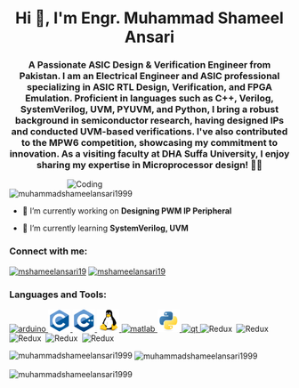 <h1 align="center">Hi 👋, I'm Engr. Muhammad Shameel Ansari</h1>
<h3 align="center">A Passionate ASIC Design & Verification Engineer from Pakistan. I am an Electrical Engineer and ASIC professional specializing in ASIC RTL Design, Verification, and FPGA Emulation. Proficient in languages such as C++, Verilog, SystemVerilog, UVM, PYUVM, and Python, I bring a robust background in semiconductor research, having designed IPs and conducted UVM-based verifications. I've also contributed to the MPW6 competition, showcasing my commitment to innovation. As a visiting faculty at DHA Suffa University, I enjoy sharing my expertise in Microprocessor design! 🚀💡</h3>
<img align="right" alt="Coding" width="400" src="https://media0.giphy.com/media/v1.Y2lkPTc5MGI3NjExbHM2ZWV1NnpkamZwNDUybnFtcXJtdnF1NHE0cXJqMTd3dGtjaXQ5ciZlcD12MV9pbnRlcm5hbF9naWZfYnlfaWQmY3Q9Zw/qgQUggAC3Pfv687qPC/giphy.gif">

<p align="left"> <img src="https://komarev.com/ghpvc/?username=muhammadshameelansari1999&label=Profile%20views&color=0e75b6&style=flat" alt="muhammadshameelansari1999" /> </p>

- 🔭 I’m currently working on **Designing PWM IP Peripheral**

- 🌱 I’m currently learning **SystemVerilog, UVM**

<h3 align="left">Connect with me:</h3>
<p align="left">
<a href="https://linkedin.com/in/mshameelansari19" target="blank"><img align="center" src="https://raw.githubusercontent.com/rahuldkjain/github-profile-readme-generator/master/src/images/icons/Social/linked-in-alt.svg" alt="mshameelansari19" height="30" width="40" /></a>
<a href="https://www.youtube.com/@muhammadshameelansari1380" target="blank"><img align="center" src="https://raw.githubusercontent.com/rahuldkjain/github-profile-readme-generator/master/src/images/icons/Social/youtube.svg" alt="mshameelansari19" height="30" width="40" /></a>
</p>

<h3 align="left">Languages and Tools:</h3>
<p align="left"> <a href="https://www.arduino.cc/" target="_blank" rel="noreferrer"> <img src="https://cdn.worldvectorlogo.com/logos/arduino-1.svg" alt="arduino" width="40" height="40"/> </a> <a href="https://www.cprogramming.com/" target="_blank" rel="noreferrer"> <img src="https://raw.githubusercontent.com/devicons/devicon/master/icons/c/c-original.svg" alt="c" width="40" height="40"/> </a> <a href="https://www.w3schools.com/cpp/" target="_blank" rel="noreferrer"> <img src="https://raw.githubusercontent.com/devicons/devicon/master/icons/cplusplus/cplusplus-original.svg" alt="cplusplus" width="40" height="40"/> </a> <a href="https://www.linux.org/" target="_blank" rel="noreferrer"> <img src="https://raw.githubusercontent.com/devicons/devicon/master/icons/linux/linux-original.svg" alt="linux" width="40" height="40"/> </a> <a href="https://www.mathworks.com/" target="_blank" rel="noreferrer"> <img src="https://upload.wikimedia.org/wikipedia/commons/2/21/Matlab_Logo.png" alt="matlab" width="40" height="40"/> </a> <a href="https://www.python.org" target="_blank" rel="noreferrer"> <img src="https://raw.githubusercontent.com/devicons/devicon/master/icons/python/python-original.svg" alt="python" width="40" height="40"/> </a> <a href="https://www.qt.io/" target="_blank" rel="noreferrer"> <img src="https://upload.wikimedia.org/wikipedia/commons/0/0b/Qt_logo_2016.svg" alt="qt" width="40" height="40"/> </a> 
<img src="https://codasip.com/wp-content/uploads/2023/05/UVM-logo.png" title="Redux" alt="Redux " width="40" height="40"/>&nbsp;
<img src="https://upload.wikimedia.org/wikipedia/en/e/ef/SystemVerilog_logo.png" title="Redux" alt="Redux " width="40" height="40"/>&nbsp;
<img src="https://www.cocotb.org/assets/img/cocotb-logo.svg" title="Redux" alt="Redux " width="40" height="40"/>&nbsp;
<img src="https://1000logos.net/wp-content/uploads/2020/08/Cadence-Logo.jpg" title="Redux" alt="Redux " width="40" height="40"/>&nbsp;
<img src="https://www.einfochips.com/wp-content/uploads/2018/06/fpga-offerings.png" title="Redux" alt="Redux " width="40" height="40"/>&nbsp;
</p>

<p><img align="left" src="https://github-readme-stats.vercel.app/api/top-langs?username=muhammadshameelansari1999&show_icons=true&locale=en&layout=compact" alt="muhammadshameelansari1999" /></p>

<p>&nbsp;<img align="center" src="https://github-readme-stats.vercel.app/api?username=muhammadshameelansari1999&show_icons=true&locale=en" alt="muhammadshameelansari1999" /></p>

<p><img align="center" src="https://github-readme-streak-stats.herokuapp.com/?user=muhammadshameelansari1999&" alt="muhammadshameelansari1999" /></p>
